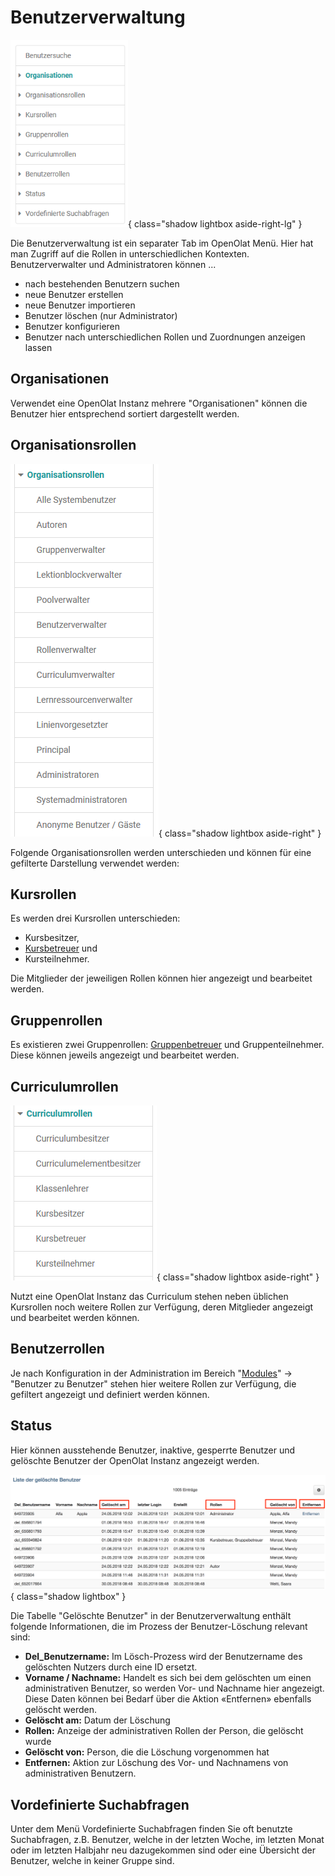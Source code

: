 # Benutzerverwaltung

![](assets/Benutzerverwaltung.png){ class="shadow lightbox aside-right-lg" }

Die Benutzerverwaltung ist ein separater Tab im OpenOlat Menü. Hier hat man
Zugriff auf die Rollen in unterschiedlichen Kontexten. Benutzerverwalter und
Administratoren können ...

  * nach bestehenden Benutzern suchen
  * neue Benutzer erstellen
  * neue Benutzer importieren
  * Benutzer löschen (nur Administrator)
  * Benutzer konfigurieren
  * Benutzer nach unterschiedlichen Rollen und Zuordnungen anzeigen lassen

## Organisationen

Verwendet eine OpenOlat Instanz mehrere "Organisationen" können die Benutzer
hier entsprechend sortiert dargestellt werden.

## Organisationsrollen

![](assets/Organisationsrollen.png){ class="shadow lightbox aside-right" }

Folgende Organisationsrollen werden unterschieden und können für eine
gefilterte Darstellung verwendet werden:

## Kursrollen

Es werden drei Kursrollen unterschieden:

  * Kursbesitzer,
  * [Kursbetreuer](../../manual_user/basic_concepts/Roles_Rights.de.md#kursbezogene-rollen-und-rechte) und
  * Kursteilnehmer.

Die Mitglieder der jeweiligen Rollen können hier angezeigt und bearbeitet
werden.

## Gruppenrollen

Es existieren zwei Gruppenrollen: [Gruppenbetreuer](../../manual_user/groups/Group_Administration.de.md)
und Gruppenteilnehmer. Diese können jeweils angezeigt und bearbeitet werden.

<clear />

## Curriculumrollen

![](assets/Curriculumrollen.png){ class="shadow lightbox aside-right" }

Nutzt eine OpenOlat Instanz das Curriculum stehen neben üblichen Kursrollen
noch weitere Rollen zur Verfügung, deren Mitglieder angezeigt und bearbeitet
werden können.

## Benutzerrollen

Je nach Konfiguration in der Administration im Bereich
"[Modules](../administration/Modules.de.md)" → "Benutzer zu Benutzer" stehen hier weitere Rollen zur Verfügung, die gefiltert angezeigt und definiert werden können.

## Status

Hier können ausstehende Benutzer, inaktive, gesperrte Benutzer und gelöschte
Benutzer der OpenOlat Instanz angezeigt werden.

![](assets/Geloeschte_Benutzer_DE.png){ class="shadow lightbox" }


Die Tabelle "Gelöschte Benutzer" in der Benutzerverwaltung enthält folgende
Informationen, die im Prozess der Benutzer-Löschung relevant sind:

  *  **Del_Benutzername:**  Im Lösch-Prozess wird der Benutzername des gelöschten Nutzers durch eine ID ersetzt.
  *  **Vorname / Nachname:**  Handelt es sich bei dem gelöschten um einen administrativen Benutzer, so werden Vor- und Nachname hier angezeigt. Diese Daten können bei Bedarf über die Aktion «Entfernen» ebenfalls gelöscht werden.
  *  **Gelöscht am:** Datum der Löschung
  *  **Rollen:**  Anzeige der administrativen Rollen der Person, die gelöscht wurde
  *  **Gelöscht von:** Person, die die Löschung vorgenommen hat
  *  **Entfernen:**  Aktion zur Löschung des Vor- und Nachnamens von administrativen Benutzern.

## Vordefinierte Suchabfragen

Unter dem Menü Vordefinierte Suchabfragen finden Sie oft benutzte
Suchabfragen, z.B. Benutzer, welche in der letzten Woche, im letzten Monat
oder im letzten Halbjahr neu dazugekommen sind oder eine Übersicht der
Benutzer, welche in keiner Gruppe sind.

